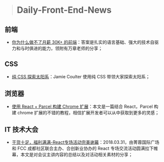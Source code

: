 
> # Daily-Front-End-News

## 前端

- [你为什么做不了月薪 30K+ 的前端](http://t.cn/RmfNMYL)：答案是扎实的语言基础、强大的技术自驱力和与时俱进的能力，领附有万章老师的分享；

## CSS

- [纯 CSS 探索太阳系](http://t.cn/RmfBy5L)：Jamie Coulter 使用纯 CSS 带领大家探索太阳系；

## 浏览器

- [使用 React + Parcel 构建 Chrome 扩展](http://t.cn/RmfF9QW)：本文是一篇结合 React，Parcel 构建 chrome 扩展的不错的教程，相信扩展开发者可以从中获取到更多的灵感；

## IT 技术大会

- [干货十足，福利满满-React专场活动完美谢幕](https://mp.weixin.qq.com/s?__biz=MzU1NzA3MjEzNw==&mid=2247484420&idx=1&sn=4a3109652cd71598d3403ba9d92fa5c4&chksm=fc3a2e62cb4da77466c5cbd5b8ad275bf8c0d0b2b6e4b45bbda606be86af42bb2ee8610270b8&mpshare=1&scene=1&srcid=0409H2UmhHNqdrJB3VTiAPKS&pass_ticket=kzLr%2FYxK5ZHvx59WiDwuzS0mHjgkEFoiJE0mOaqXrU%2Fj2FRjKV1t%2BLkgItPkz7Za#rd)：2018.03.31，由菁蓉国际广场和 FCC 成都社区联合主办、合创新业协办的 React 专场交流活动圆满拉下帷幕，本文是对会议主讲内容的总结以及对活动相关素材的分享；